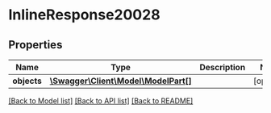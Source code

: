 # InlineResponse20028

## Properties
Name | Type | Description | Notes
------------ | ------------- | ------------- | -------------
**objects** | [**\Swagger\Client\Model\ModelPart[]**](ModelPart.md) |  | [optional] 

[[Back to Model list]](../../README.md#documentation-for-models) [[Back to API list]](../../README.md#documentation-for-api-endpoints) [[Back to README]](../../README.md)

